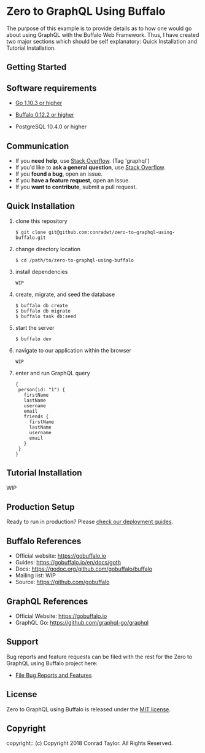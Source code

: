 # Zero to GraphQL Using Buffalo

The purpose of this example is to provide details as to how one would go about using GraphQL with the Buffalo Web Framework. Thus, I have created two major sections which should be self explanatory: Quick Installation and Tutorial Installation.

## Getting Started

## Software requirements

- [Go 1.10.3 or higher](https://golang.org/dl)

- [Buffalo 0.12.2 or higher](https://gobuffalo.io/en/docs/installation)

- PostgreSQL 10.4.0 or higher

## Communication

- If you **need help**, use [Stack Overflow](http://stackoverflow.com/questions/tagged/graphql). (Tag 'graphql')
- If you'd like to **ask a general question**, use [Stack Overflow](http://stackoverflow.com/questions/tagged/graphql).
- If you **found a bug**, open an issue.
- If you **have a feature request**, open an issue.
- If you **want to contribute**, submit a pull request.

## Quick Installation

1.  clone this repository

    ```
    $ git clone git@github.com:conradwt/zero-to-graphql-using-buffalo.git
    ```

2.  change directory location

    ```
    $ cd /path/to/zero-to-graphql-using-buffalo
    ```

3.  install dependencies

    ```
    WIP
    ```

4.  create, migrate, and seed the database

    ```
    $ buffalo db create
    $ buffalo db migrate
    $ buffalo task db:seed
    ```

5.  start the server

    ```
    $ buffalo dev
    ```

6.  navigate to our application within the browser

    ```
    WIP
    ```

7.  enter and run GraphQL query

    ```
    {
     person(id: "1") {
       firstName
       lastName
       username
       email
       friends {
         firstName
         lastName
         username
         email
       }
     }
    }
    ```

## Tutorial Installation

WIP

## Production Setup

Ready to run in production? Please [check our deployment guides](https://gobuffalo.io/en/docs/building).

## Buffalo References

- Official website: https://gobuffalo.io
- Guides: https://gobuffalo.io/en/docs/goth
- Docs: https://godoc.org/github.com/gobuffalo/buffalo
- Mailing list: WIP
- Source: https://github.com/gobuffalo

## GraphQL References

- Official Website: https://gobuffalo.io
- GraphQL Go: https://github.com/graphql-go/graphql

## Support

Bug reports and feature requests can be filed with the rest for the Zero to GraphQL using Buffalo project here:

- [File Bug Reports and Features](https://github.com/conradwt/zero-to-graphql-using-buffalo/issues)

## License

Zero to GraphQL using Buffalo is released under the [MIT license](https://mit-license.org).

## Copyright

copyright:: (c) Copyright 2018 Conrad Taylor. All Rights Reserved.
